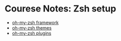 # Courese Notes: Zsh setup

- [oh-my-zsh framework](https://github.com/ohmyzsh/ohmyzsh)
- [oh-my-zsh themes](https://github.com/ohmyzsh/ohmyzsh/wiki/Themes)
- [oh-my-zsh plugins](https://github.com/ohmyzsh/ohmyzsh/wiki/Plugins)
